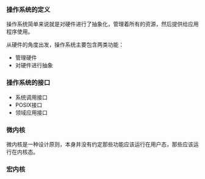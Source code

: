 ### 操作系统的定义

操作系统简单来说就是对硬件进行了抽象化，管理着所有的资源，然后提供给应用程序使用。

从硬件的角度出发，操作系统主要包含两类功能：

+ 管理硬件
+ 对硬件进行抽象

### 操作系统的接口

+ 系统调用接口
+ POSIX接口
+ 领域应用接口

### 微内核

微内核是一种设计原则，本身并没有约定那些功能应该运行在用户态，那些应该运行在内核态。

### 宏内核

